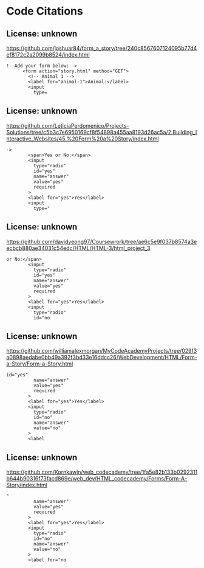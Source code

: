 # Code Citations

## License: unknown

https://github.com/joshuar84/form_a_story/tree/240c8567607124095b77d4ef8172c2a2099b8524/index.html

```
!--Add your form below:-->
      <form action="story.html" method="GET">
        <!-- Animal 1 -->
        <label for="animal-1">Animal:</label>
        <input
          type=
```

## License: unknown

https://github.com/LeticiaPerdomenico/Projects-Solutions/tree/c5b3c7e6950169cf8f54898a455aa8193d26ac5a/2.Building_Interactive_Websites/45.%20Form%20a%20Story/index.html

```
->
        <span>Yes or No:</span>
        <input
          type="radio"
          id="yes"
          name="answer"
          value="yes"
          required
        >
        <label for="yes">Yes</label>
        <input
          type="
```

## License: unknown

https://github.com/davidyeong97/Coursewrork/tree/ae6c5e9f037b8574a3eecbcb880ae34031c54edc/HTML/HTML-3/html_project_3

```
or No:</span>
        <input
          type="radio"
          id="yes"
          name="answer"
          value="yes"
          required
        >
        <label for="yes">Yes</label>
        <input
          type="radio"
          id="no
```

## License: unknown

https://github.com/williamalexmorgan/MyCodeAcademyProjects/tree/029f3a0898aedabe0bb49a392f3bd33e16ddcc26/WebDevelopment/HTML/Form-a-Story/Form-a-Story.html

```
id="yes"
          name="answer"
          value="yes"
          required
        >
        <label for="yes">Yes</label>
        <input
          type="radio"
          id="no"
          name="answer"
          value="no"
        >
        <label
```

## License: unknown

https://github.com/Kornkawin/web_codecademy/tree/1fa5e82b133b0292311b644b90316f73facd869e/web_dev/HTML_codecademy/Forms/Form-A-Story/index.html

```
"
          name="answer"
          value="yes"
          required
        >
        <label for="yes">Yes</label>
        <input
          type="radio"
          id="no"
          name="answer"
          value="no"
        >
        <label for="no
```
